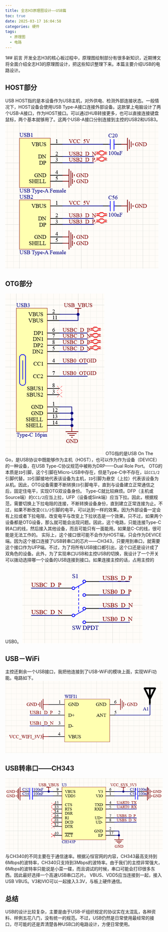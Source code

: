 ```yaml
---
title: 全志H3原理图设计——USB篇
toc: true
date: 2025-03-17 16:04:58
categories: 硬件
tags:
  - 原理图
  - 电路
---
```

1## 前言
开发全志H3的核心板过程中，原理图绘制部分有很多新知识，近期博文将全面介绍全志H3的原理图设计，把这些知识整理下来。本篇主要介绍USB的电路设计。
<!-- more -->
## HOST部分
USB HOST指的是本设备作为USB主机，对外供电、检测外部连接状态。一般情况下，HOST设备会使用USB Type-A接口连接外部设备。这款掌上电脑设计了两个USB-A接口，作为HOST接口。可以通过HUB转接更多，也可以直接连接键盘鼠标，两个基本就够用了。这两个USB-A接口分别连接到主控的USB2和USB3。
![USBA-HOST电路](全志H3原理图设计——USB篇/image.png)
## OTG部分
![USB Type-C电路](全志H3原理图设计——USB篇/image-1.png)
OTG指的是USB On The Go，是USB协议中既能够作为主机（HOST），也可以作为作为设备（DEVICE）的一种设备，在USB Type-C协议规范中被称为DRP——Dual Role Port。
OTG的本质是`ID`引脚，这个引脚在Micro-USB中存在，但是Type-C中不存在，以`CC1/2`引脚代替。`ID`引脚接地代表该设备为主机，`ID`引脚为悬空（上拉）代表该设备为从机。因此，OTG设备需要不断转换`ID`引脚电平，直到与设备建立正常通信之后，固定住电平，实现OTG双设备身份。
Type-C就比较麻烦。DFP（主机或Source端）的`CC1/2`应当上拉，UFP（设备或Sink端）应当下拉。因此，根据规范，需要切换上下拉电阻的连接，不断转换设备身份，直到建立正常连接为止。不过，如果不断改变`CC1/2`引脚的电平，可以达到一样的效果。因为外部设备一定会有上拉或者下拉电阻，改变电平与改变上下拉状态是一个效果。只不过，如果两个设备都是OTG设备，那么就可能会出现问题。因此，这个电路，只能连接Type-C转A口的线，然后接入其他设备，而且可能只有一面能用。如果是C-C的线，很可能是无法工作的。
实际上，这个接口很可能不会作为HOST端，只会作为DEVICE端。因为这个接口连接了USB转串口的芯片——CH343，只要用到串口，就需要这个接口作为UFP端。不过，为了将所有USB接口都引出，这个口还是设计成了双角色的设备。此外，为了实现串口USB和主控USB的切换，我设计了一个开关可以拨动选择哪一个设备的USB连接到接口。如果连接主控的话，占用主控的USB0。
![Type-C数据脚切换](全志H3原理图设计——USB篇/image-2.png)
## USB－WiFi
主控还剩余一个USB接口，我把他连接到了USB-WiFi的模块上面，实现WiFi功能。电路如下。
![USB WiFi模块](全志H3原理图设计——USB篇/image-3.png)
## USB转串口——CH343
![USB转串口](全志H3原理图设计——USB篇/image-4.png)
与CH340的不同主要在于通信速率。根据沁恒官网的内容，CH343最高支持到6Mbps的波特率，CH340只支持到3Mbps的波特率。由于我们的主控非常强大，6Mbps的波特率只能说是小菜一碟，而且调试的时候，串口可能会打印很多东西。因此最好选择一个高速USB串口芯片。
VBUS、VDD5应当连接到一起，接入USB VBUS。V3和VIO可以一起接入3.3V，与板上硬件通信。
## 总结
USB的设计比较复杂，主要是由于USB-IF组织规定的协议实在太混乱，各种资料、样例五花八门，没有统一的规范。不过，USB仍然是日常使用最经常的接口，尽可能的还是弄清楚各种USB口的电路设计，方便日常使用。
